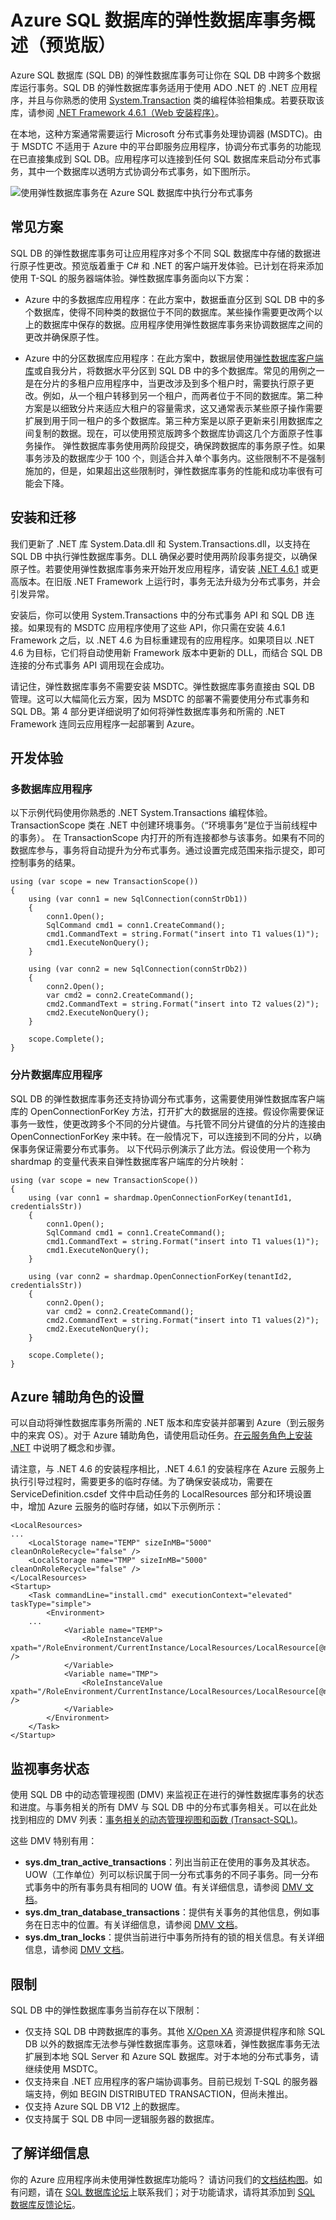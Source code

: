 <properties
   pageTitle="Azure SQL 数据库的弹性数据库事务概述（预览版）"
   description="Azure SQL 数据库的弹性数据库事务概述（预览版）"
   services="sql-database"
   documentationCenter=""
   authors="torsteng"
   manager="jeffreyg"
   editor="sidneyh"/>

<tags
   ms.service="sql-database"
   ms.date="02/01/2016"
   wacn.date="03/29/2016"/>

# Azure SQL 数据库的弹性数据库事务概述（预览版）

Azure SQL 数据库 (SQL DB) 的弹性数据库事务可让你在 SQL DB 中跨多个数据库运行事务。SQL DB 的弹性数据库事务适用于使用 ADO .NET 的 .NET 应用程序，并且与你熟悉的使用 [System.Transaction](https://msdn.microsoft.com/zh-cn/library/system.transactions.aspx) 类的编程体验相集成。若要获取该库，请参阅 [.NET Framework 4.6.1（Web 安装程序）](https://www.microsoft.com/zh-cn/download/details.aspx?id=49981)。

在本地，这种方案通常需要运行 Microsoft 分布式事务处理协调器 (MSDTC)。由于 MSDTC 不适用于 Azure 中的平台即服务应用程序，协调分布式事务的功能现在已直接集成到 SQL DB。应用程序可以连接到任何 SQL 数据库来启动分布式事务，其中一个数据库以透明方式协调分布式事务，如下图所示。

  ![使用弹性数据库事务在 Azure SQL 数据库中执行分布式事务][1]

## 常见方案

SQL DB 的弹性数据库事务可让应用程序对多个不同 SQL 数据库中存储的数据进行原子性更改。预览版着重于 C# 和 .NET 的客户端开发体验。已计划在将来添加使用 T-SQL 的服务器端体验。弹性数据库事务面向以下方案：

* Azure 中的多数据库应用程序：在此方案中，数据垂直分区到 SQL DB 中的多个数据库，使得不同种类的数据位于不同的数据库。某些操作需要更改两个以上的数据库中保存的数据。应用程序使用弹性数据库事务来协调数据库之间的更改并确保原子性。

* Azure 中的分区数据库应用程序：在此方案中，数据层使用[弹性数据库客户端库](/documentation/articles/sql-database-elastic-database-client-library)或自我分片，将数据水平分区到 SQL DB 中的多个数据库。常见的用例之一是在分片的多租户应用程序中，当更改涉及到多个租户时，需要执行原子更改。例如，从一个租户转移到另一个租户，而两者位于不同的数据库。第二种方案是以细致分片来适应大租户的容量需求，这又通常表示某些原子操作需要扩展到用于同一租户的多个数据库。第三种方案是以原子更新来引用数据库之间复制的数据。现在，可以使用预览版跨多个数据库协调这几个方面原子性事务操作。
弹性数据库事务使用两阶段提交，确保跨数据库的事务原子性。如果事务涉及的数据库少于 100 个，则适合并入单个事务内。这些限制不不是强制施加的，但是，如果超出这些限制时，弹性数据库事务的性能和成功率很有可能会下降。


## 安装和迁移

我们更新了 .NET 库 System.Data.dll 和 System.Transactions.dll，以支持在 SQL DB 中执行弹性数据库事务。DLL 确保必要时使用两阶段事务提交，以确保原子性。若要使用弹性数据库事务来开始开发应用程序，请安装 [.NET 4.6.1](https://www.microsoft.com/zh-cn/download/details.aspx?id=49981) 或更高版本。在旧版 .NET Framework 上运行时，事务无法升级为分布式事务，并会引发异常。

安装后，你可以使用 System.Transactions 中的分布式事务 API 和 SQL DB 连接。如果现有的 MSDTC 应用程序使用了这些 API，你只需在安装 4.6.1 Framework 之后，以 .NET 4.6 为目标重建现有的应用程序。如果项目以 .NET 4.6 为目标，它们将自动使用新 Framework 版本中更新的 DLL，而结合 SQL DB 连接的分布式事务 API 调用现在会成功。

请记住，弹性数据库事务不需要安装 MSDTC。弹性数据库事务直接由 SQL DB 管理。这可以大幅简化云方案，因为 MSDTC 的部署不需要使用分布式事务和 SQL DB。第 4 部分更详细说明了如何将弹性数据库事务和所需的 .NET Framework 连同云应用程序一起部署到 Azure。

## 开发体验

###	多数据库应用程序

以下示例代码使用你熟悉的 .NET System.Transactions 编程体验。TransactionScope 类在 .NET 中创建环境事务。（“环境事务”是位于当前线程中的事务）。 在 TransactionScope 内打开的所有连接都参与该事务。如果有不同的数据库参与，事务将自动提升为分布式事务。通过设置完成范围来指示提交，即可控制事务的结果。

	using (var scope = new TransactionScope())
	{
		using (var conn1 = new SqlConnection(connStrDb1))
		{
			conn1.Open();
			SqlCommand cmd1 = conn1.CreateCommand();
			cmd1.CommandText = string.Format("insert into T1 values(1)");
			cmd1.ExecuteNonQuery();
		}

		using (var conn2 = new SqlConnection(connStrDb2))
		{
			conn2.Open();
			var cmd2 = conn2.CreateCommand();
			cmd2.CommandText = string.Format("insert into T2 values(2)");
			cmd2.ExecuteNonQuery();
		}

		scope.Complete();
	}

### 分片数据库应用程序
 
SQL DB 的弹性数据库事务还支持协调分布式事务，这需要使用弹性数据库客户端库的 OpenConnectionForKey 方法，打开扩大的数据层的连接。假设你需要保证事务一致性，使更改跨多个不同的分片键值。与托管不同分片键值的分片的连接由 OpenConnectionForKey 来中转。在一般情况下，可以连接到不同的分片，以确保事务保证需要分布式事务。
以下代码示例演示了此方法。假设使用一个称为 shardmap 的变量代表来自弹性数据库客户端库的分片映射：

	using (var scope = new TransactionScope())
	{
		using (var conn1 = shardmap.OpenConnectionForKey(tenantId1, credentialsStr))
		{
			conn1.Open();
			SqlCommand cmd1 = conn1.CreateCommand();
			cmd1.CommandText = string.Format("insert into T1 values(1)");
			cmd1.ExecuteNonQuery();
		}
		
		using (var conn2 = shardmap.OpenConnectionForKey(tenantId2, credentialsStr))
		{
			conn2.Open();
			var cmd2 = conn2.CreateCommand();
			cmd2.CommandText = string.Format("insert into T1 values(2)");
			cmd2.ExecuteNonQuery();
		}

		scope.Complete();
	}


## Azure 辅助角色的设置

可以自动将弹性数据库事务所需的 .NET 版本和库安装并部署到 Azure（到云服务中的来宾 OS）。对于 Azure 辅助角色，请使用启动任务。[在云服务角色上安装 .NET](/documentation/articles/cloud-services-dotnet-install-dotnet) 中说明了概念和步骤。

请注意，与 .NET 4.6 的安装程序相比，.NET 4.6.1 的安装程序在 Azure 云服务上执行引导过程时，需要更多的临时存储。为了确保安装成功，需要在 ServiceDefinition.csdef 文件中启动任务的 LocalResources 部分和环境设置中，增加 Azure 云服务的临时存储，如以下示例所示：

	<LocalResources>
	...
		<LocalStorage name="TEMP" sizeInMB="5000" cleanOnRoleRecycle="false" />
		<LocalStorage name="TMP" sizeInMB="5000" cleanOnRoleRecycle="false" />
	</LocalResources>
	<Startup>
		<Task commandLine="install.cmd" executionContext="elevated" taskType="simple">
			<Environment>
		...
				<Variable name="TEMP">
					<RoleInstanceValue xpath="/RoleEnvironment/CurrentInstance/LocalResources/LocalResource[@name='TEMP']/@path" />
				</Variable>
				<Variable name="TMP">
					<RoleInstanceValue xpath="/RoleEnvironment/CurrentInstance/LocalResources/LocalResource[@name='TMP']/@path" />
				</Variable>
			</Environment>
		</Task>
	</Startup>

## 监视事务状态

使用 SQL DB 中的动态管理视图 (DMV) 来监视正在进行的弹性数据库事务的状态和进度。与事务相关的所有 DMV 与 SQL DB 中的分布式事务相关。可以在此处找到相应的 DMV 列表：[事务相关的动态管理视图和函数 (Transact-SQL)](https://msdn.microsoft.com/zh-cn/library/ms178621.aspx)。
 
这些 DMV 特别有用：

* **sys.dm\_tran\_active\_transactions**：列出当前正在使用的事务及其状态。UOW（工作单位）列可以标识属于同一分布式事务的不同子事务。同一分布式事务中的所有事务具有相同的 UOW 值。有关详细信息，请参阅 [DMV 文档](https://msdn.microsoft.com/zh-cn/library/ms174302.aspx)。
* **sys.dm\_tran\_database\_transactions**：提供有关事务的其他信息，例如事务在日志中的位置。有关详细信息，请参阅 [DMV 文档](https://msdn.microsoft.com/zh-cn/library/ms186957.aspx)。
* **sys.dm\_tran\_locks**：提供当前进行中事务所持有的锁的相关信息。有关详细信息，请参阅 [DMV 文档](https://msdn.microsoft.com/zh-cn/library/ms190345.aspx)。

## 限制 

SQL DB 中的弹性数据库事务当前存在以下限制：

* 仅支持 SQL DB 中跨数据库的事务。其他 [X/Open XA](https://zh.wikipedia.org/wiki/X/Open_XA) 资源提供程序和除 SQL DB 以外的数据库无法参与弹性数据库事务。这意味着，弹性数据库事务无法扩展到本地 SQL Server 和 Azure SQL 数据库。对于本地的分布式事务，请继续使用 MSDTC。 
* 仅支持来自 .NET 应用程序的客户端协调事务。目前已规划 T-SQL 的服务器端支持，例如 BEGIN DISTRIBUTED TRANSACTION，但尚未推出。 
* 仅支持 Azure SQL DB V12 上的数据库。
* 仅支持属于 SQL DB 中同一逻辑服务器的数据库。

## 了解详细信息

你的 Azure 应用程序尚未使用弹性数据库功能吗？ 请访问我们的[文档结构图](https://azure.microsoft.com/documentation/learning-paths/sql-database-elastic-scale)。如有问题，请在 [SQL 数据库论坛](https://social.msdn.microsoft.com/Forums/zh-cn/home?forum=ssdsgetstarted)上联系我们；对于功能请求，请将其添加到 [SQL 数据库反馈论坛](https://feedback.azure.com/forums/217321-sql-database)。

<!--Image references-->
[1]: ./media/sql-database-elastic-transactions-overview/distributed-transactions.png

<!---HONumber=Mooncake_0314_2016-->